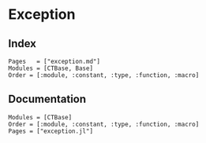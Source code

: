 # Exception

## Index

```@index
Pages   = ["exception.md"]
Modules = [CTBase, Base]
Order = [:module, :constant, :type, :function, :macro]
```

## Documentation

```@autodocs
Modules = [CTBase]
Order = [:module, :constant, :type, :function, :macro]
Pages = ["exception.jl"]
```